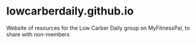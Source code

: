 # lowcarberdaily.github.io
Website of resources for the Low Carber Daily group on MyFitnessPal, to share with non-members
